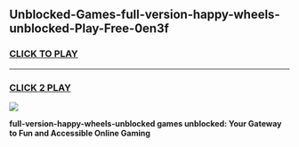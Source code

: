 
## Unblocked-Games-full-version-happy-wheels-unblocked-Play-Free-0en3f
<h3>
<a href="https://premium76.site?title=full-version-happy-wheels-unblocked&ref=19M">CLICK TO PLAY</a></h3>
<hr>

<h3>
<a href="https://premium76.site?title=full-version-happy-wheels-unblocked&ref=19M">CLICK 2 PLAY</a>
  
</h3>

<a href="https://premium76.site?title=full-version-happy-wheels-unblocked&ref=19M"><img src="https://clearcache.store/games.png"></a>


**full-version-happy-wheels-unblocked games unblocked: Your Gateway to Fun and Accessible Online Gaming**
